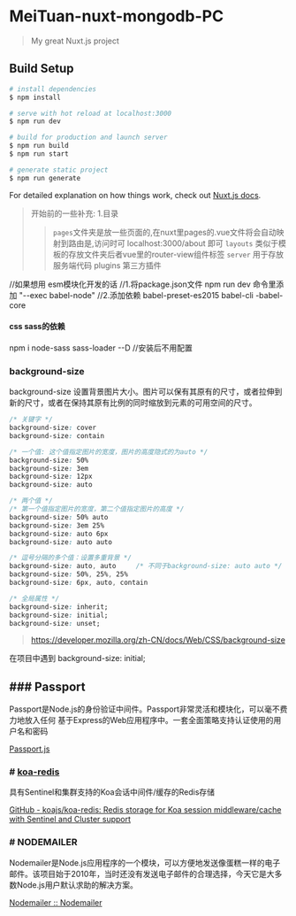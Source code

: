 # MeiTuan-nuxt-mongodb-PC

> My great Nuxt.js project

## Build Setup

```bash
# install dependencies
$ npm install

# serve with hot reload at localhost:3000
$ npm run dev

# build for production and launch server
$ npm run build
$ npm run start

# generate static project
$ npm run generate
```

For detailed explanation on how things work, check out [Nuxt.js docs](https://nuxtjs.org).

> 开始前的一些补充:
> 1.目录
> 
> > `pages`文件夹是放一些页面的,在nuxt里pages的.vue文件将会自动映射到路由是,访问时可 localhost:3000/about 即可
> > `layouts` 类似于模板的存放文件夹后者vue里的router-view组件标签
> > `server` 用于存放服务端代码
> > plugins 第三方插件

//如果想用 esm模块化开发的话
//1.将package.json文件 npm run dev 命令里添加 "--exec babel-node"
//2.添加依赖 babel-preset-es2015 babel-cli -babel-core

#### css sass的依赖

npm i node-sass sass-loader --D  //安装后不用配置

### background-size

background-size 设置背景图片大小。图片可以保有其原有的尺寸，或者拉伸到新的尺寸，或者在保持其原有比例的同时缩放到元素的可用空间的尺寸。

```css
/* 关键字 */
background-size: cover
background-size: contain

/* 一个值: 这个值指定图片的宽度，图片的高度隐式的为auto */
background-size: 50%
background-size: 3em
background-size: 12px
background-size: auto

/* 两个值 */
/* 第一个值指定图片的宽度，第二个值指定图片的高度 */
background-size: 50% auto
background-size: 3em 25%
background-size: auto 6px
background-size: auto auto

/* 逗号分隔的多个值：设置多重背景 */
background-size: auto, auto     /* 不同于background-size: auto auto */
background-size: 50%, 25%, 25%
background-size: 6px, auto, contain

/* 全局属性 */
background-size: inherit;
background-size: initial;
background-size: unset;
```

> https://developer.mozilla.org/zh-CN/docs/Web/CSS/background-size

在项目中遇到 background-size: initial;



## ### Passport

Passport是Node.js的身份验证中间件。Passport非常灵活和模块化，可以毫不费力地放入任何 基于Express的Web应用程序中。一套全面策略支持认证使用的用户名和密码

[Passport.js](http://www.passportjs.org/)



### # **[koa-redis](https://github.com/koajs/koa-redis)**

具有Sentinel和集群支持的Koa会话中间件/缓存的Redis存储

[GitHub - koajs/koa-redis: Redis storage for Koa session middleware/cache with Sentinel and Cluster support](https://github.com/koajs/koa-redis)



### # NODEMAILER

Nodemailer是Node.js应用程序的一个模块，可以方便地发送像蛋糕一样的电子邮件。该项目始于2010年，当时还没有发送电子邮件的合理选择，今天它是大多数Node.js用户默认求助的解决方案。

[Nodemailer :: Nodemailer](https://nodemailer.com/about/)